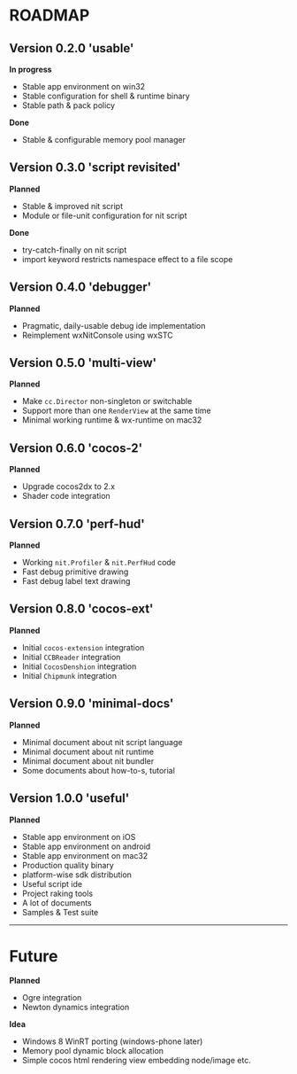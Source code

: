 ROADMAP
=======

Version 0.2.0 'usable'
-------------

**In progress**

- Stable app environment on win32
- Stable configuration for shell & runtime binary
- Stable path & pack policy

**Done**

- Stable & configurable memory pool manager


Version 0.3.0 'script revisited'
--------------

**Planned**

- Stable & improved nit script
- Module or file-unit configuration for nit script

**Done**

- try-catch-finally on nit script
- import keyword restricts namespace effect to a file scope


Version 0.4.0 'debugger'
--------------

**Planned**

- Pragmatic, daily-usable debug ide implementation
- Reimplement wxNitConsole using wxSTC


Version 0.5.0 'multi-view'
--------------

**Planned**

- Make `cc.Director` non-singleton or switchable
- Support more than one `RenderView` at the same time
- Minimal working runtime & wx-runtime on mac32


Version 0.6.0 'cocos-2'
--------------

**Planned**

- Upgrade cocos2dx to 2.x
- Shader code integration


Version 0.7.0 'perf-hud'
-------------

**Planned**

- Working `nit.Profiler` & `nit.PerfHud` code
- Fast debug primitive drawing
- Fast debug label text drawing


Version 0.8.0 'cocos-ext'
-------------

**Planned**

- Initial `cocos-extension` integration
- Initial `CCBReader` integration
- Initial `CocosDenshion` integration
- Initial `Chipmunk` integration


Version 0.9.0 'minimal-docs'
-------------

**Planned**

- Minimal document about nit script language
- Minimal document about nit runtime
- Minimal document about nit bundler
- Some documents about how-to-s, tutorial


Version 1.0.0 'useful'
-------------

**Planned**

- Stable app environment on iOS
- Stable app environment on android
- Stable app environment on mac32
- Production quality binary
- platform-wise sdk distribution
- Useful script ide
- Project raking tools
- A lot of documents
- Samples & Test suite

---

Future
======

**Planned**

- Ogre integration
- Newton dynamics integration

**Idea**

- Windows 8 WinRT porting (windows-phone later)
- Memory pool dynamic block allocation
- Simple cocos html rendering view embedding node/image etc.













